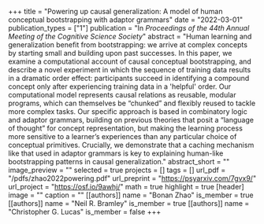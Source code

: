 +++
title = "Powering up causal generalization: A model of human conceptual bootstrapping with adaptor grammars"
date = "2022-03-01"
publication_types = ["1"]
publication = "In _Proceedings of the 44th Annual Meeting of the Cognitive Science Society_"
abstract = "Human learning and generalization benefit from bootstrapping: we arrive at complex concepts by starting small and building upon past successes. In this paper, we examine a computational account of causal conceptual bootstrapping, and describe a novel experiment in which the sequence of training data results in a dramatic order effect: participants succeed in identifying a compound concept only after experiencing training data in a 'helpful' order. Our computational model represents causal relations as reusable, modular programs, which can themselves be “chunked” and flexibly reused to tackle more complex tasks. Our specific approach is based in combinatory logic and adaptor grammars, building on previous theories that posit a “language of thought” for concept representation, but making the learning process more sensitive to a learner’s experiences than any particular choice of conceptual primitives. Crucially, we demonstrate that a caching mechanism like that used in adaptor grammars is key to explaining human-like bootstrapping patterns in causal generalization."
abstract_short = ""
image_preview = ""
selected = true
projects = []
tags = []
url_pdf = "/pdfs/zhao2022powering.pdf"
url_preprint = "https://psyarxiv.com/7gvx9/"
url_project = "https://osf.io/9awhj/"
math = true
highlight = true
[header]
image = ""
caption = ""
[[authors]]
	name = "Bonan Zhao"
	is_member = true
[[authors]]
	name = "Neil R. Bramley"
	is_member = true
[[authors]]
	name = "Christopher G. Lucas"
	is_member = false
+++
